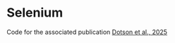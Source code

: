 # Selenium
Code for the associated publication [Dotson et al., 2025](https://advance.sagepub.com/doi/full/10.22541/au.173586869.95623914/v1)
